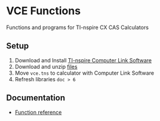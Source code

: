 # VCE Functions

Functions and programs for TI-nspire CX CAS Calculators

## Setup

1. Download and Install [TI-nspire Computer Link Software](https://education.ti.com/en-au/products/computer-software/ti-nspire-computer-link)
2. Download and unzip [files](https://github.com/briano1905/vce-functions/archive/master.zip)
3. Move `vce.tns` to calculator with Computer Link Software
4. Refresh libraries `doc > 6`

## Documentation

- [Function reference](https://briano1905.com/vce-functions/reference.pdf)
